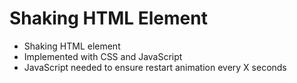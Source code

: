 # Shaking HTML Element

- Shaking HTML element
- Implemented with CSS and JavaScript
- JavaScript needed to ensure restart animation every X seconds
